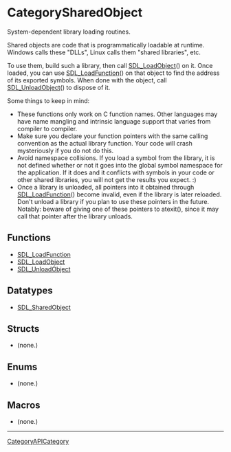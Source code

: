 # CategorySharedObject

System-dependent library loading routines.

Shared objects are code that is programmatically loadable at runtime.
Windows calls these "DLLs", Linux calls them "shared libraries", etc.

To use them, build such a library, then call
[SDL_LoadObject](SDL_LoadObject)() on it. Once loaded, you can use
[SDL_LoadFunction](SDL_LoadFunction)() on that object to find the address
of its exported symbols. When done with the object, call
[SDL_UnloadObject](SDL_UnloadObject)() to dispose of it.

Some things to keep in mind:

- These functions only work on C function names. Other languages may have
  name mangling and intrinsic language support that varies from compiler to
  compiler.
- Make sure you declare your function pointers with the same calling
  convention as the actual library function. Your code will crash
  mysteriously if you do not do this.
- Avoid namespace collisions. If you load a symbol from the library, it is
  not defined whether or not it goes into the global symbol namespace for
  the application. If it does and it conflicts with symbols in your code or
  other shared libraries, you will not get the results you expect. :)
- Once a library is unloaded, all pointers into it obtained through
  [SDL_LoadFunction](SDL_LoadFunction)() become invalid, even if the
  library is later reloaded. Don't unload a library if you plan to use
  these pointers in the future. Notably: beware of giving one of these
  pointers to atexit(), since it may call that pointer after the library
  unloads.

<!-- END CATEGORY DOCUMENTATION -->

## Functions

<!-- DO NOT HAND-EDIT CATEGORY LISTS, THEY ARE AUTOGENERATED AND WILL BE OVERWRITTEN, BASED ON TAGS IN INDIVIDUAL PAGE FOOTERS. EDIT THOSE INSTEAD. -->
<!-- BEGIN CATEGORY LIST: CategorySharedObject, CategoryAPIFunction -->
- [SDL_LoadFunction](SDL_LoadFunction)
- [SDL_LoadObject](SDL_LoadObject)
- [SDL_UnloadObject](SDL_UnloadObject)
<!-- END CATEGORY LIST -->

## Datatypes

<!-- DO NOT HAND-EDIT CATEGORY LISTS, THEY ARE AUTOGENERATED AND WILL BE OVERWRITTEN, BASED ON TAGS IN INDIVIDUAL PAGE FOOTERS. EDIT THOSE INSTEAD. -->
<!-- BEGIN CATEGORY LIST: CategorySharedObject, CategoryAPIDatatype -->
- [SDL_SharedObject](SDL_SharedObject)
<!-- END CATEGORY LIST -->

## Structs

<!-- DO NOT HAND-EDIT CATEGORY LISTS, THEY ARE AUTOGENERATED AND WILL BE OVERWRITTEN, BASED ON TAGS IN INDIVIDUAL PAGE FOOTERS. EDIT THOSE INSTEAD. -->
<!-- BEGIN CATEGORY LIST: CategorySharedObject, CategoryAPIStruct -->
- (none.)
<!-- END CATEGORY LIST -->

## Enums

<!-- DO NOT HAND-EDIT CATEGORY LISTS, THEY ARE AUTOGENERATED AND WILL BE OVERWRITTEN, BASED ON TAGS IN INDIVIDUAL PAGE FOOTERS. EDIT THOSE INSTEAD. -->
<!-- BEGIN CATEGORY LIST: CategorySharedObject, CategoryAPIEnum -->
- (none.)
<!-- END CATEGORY LIST -->

## Macros

<!-- DO NOT HAND-EDIT CATEGORY LISTS, THEY ARE AUTOGENERATED AND WILL BE OVERWRITTEN, BASED ON TAGS IN INDIVIDUAL PAGE FOOTERS. EDIT THOSE INSTEAD. -->
<!-- BEGIN CATEGORY LIST: CategorySharedObject, CategoryAPIMacro -->
- (none.)
<!-- END CATEGORY LIST -->


----
[CategoryAPICategory](CategoryAPICategory)

